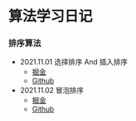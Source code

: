 # 算法学习日记
[1]:https://juejin.cn/post/7025625566283825183 "掘金"
[2]:https://github.com/pandapls/coding-code/tree/master "Github"

### 排序算法
- 2021.11.01 选择排序 And 插入排序
  - [掘金][1]
  - [Github][2]
- 2021.11.02 冒泡排序
  - [掘金][1]
  - [Github][2]
